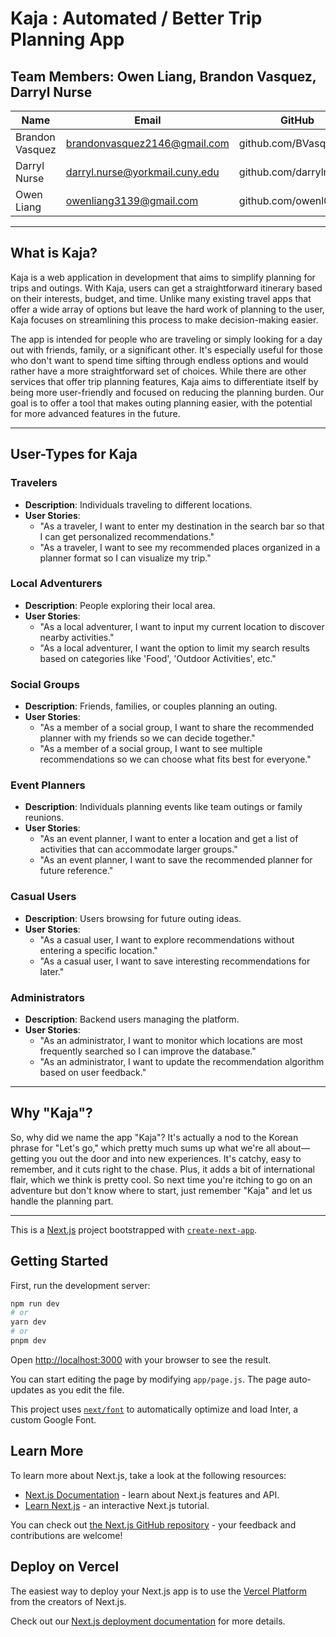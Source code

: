 # Kaja : Automated / Better Trip Planning App
## Team Members: Owen Liang, Brandon Vasquez, Darryl Nurse
| Name        | Email              | GitHub            | College         |
|-------------|--------------------|-------------------|-----------------|
| Brandon Vasquez    | brandonvasquez2146@gmail.com   | github.com/BVasquez07| City College |
| Darryl Nurse  | darryl.nurse@yorkmail.cuny.edu   | github.com/darrylnurse | York College |
| Owen Liang | owenliang3139@gmail.com | github.com/owenl0000 | Brooklyn College  |

---
## What is Kaja?
Kaja is a web application in development that aims to simplify planning for trips and outings. With Kaja, users can get a straightforward itinerary based on their interests, budget, and time. Unlike many existing travel apps that offer a wide array of options but leave the hard work of planning to the user, Kaja focuses on streamlining this process to make decision-making easier.

The app is intended for people who are traveling or simply looking for a day out with friends, family, or a significant other. It's especially useful for those who don't want to spend time sifting through endless options and would rather have a more straightforward set of choices. While there are other services that offer trip planning features, Kaja aims to differentiate itself by being more user-friendly and focused on reducing the planning burden. Our goal is to offer a tool that makes outing planning easier, with the potential for more advanced features in the future.

---


## User-Types for Kaja

### Travelers
- **Description**: Individuals traveling to different locations.
- **User Stories**: 
  - "As a traveler, I want to enter my destination in the search bar so that I can get personalized recommendations."
  - "As a traveler, I want to see my recommended places organized in a planner format so I can visualize my trip."

### Local Adventurers
- **Description**: People exploring their local area.
- **User Stories**: 
  - "As a local adventurer, I want to input my current location to discover nearby activities."
  - "As a local adventurer, I want the option to limit my search results based on categories like 'Food', 'Outdoor Activities', etc."

### Social Groups
- **Description**: Friends, families, or couples planning an outing.
- **User Stories**: 
  - "As a member of a social group, I want to share the recommended planner with my friends so we can decide together."
  - "As a member of a social group, I want to see multiple recommendations so we can choose what fits best for everyone."

### Event Planners
- **Description**: Individuals planning events like team outings or family reunions.
- **User Stories**: 
  - "As an event planner, I want to enter a location and get a list of activities that can accommodate larger groups."
  - "As an event planner, I want to save the recommended planner for future reference."

### Casual Users
- **Description**: Users browsing for future outing ideas.
- **User Stories**: 
  - "As a casual user, I want to explore recommendations without entering a specific location."
  - "As a casual user, I want to save interesting recommendations for later."

### Administrators
- **Description**: Backend users managing the platform.
- **User Stories**: 
  - "As an administrator, I want to monitor which locations are most frequently searched so I can improve the database."
  - "As an administrator, I want to update the recommendation algorithm based on user feedback."

---

## Why "Kaja"?

So, why did we name the app "Kaja"? It's actually a nod to the Korean phrase for "Let's go," which pretty much sums up what we're all about—getting you out the door and into new experiences. It's catchy, easy to remember, and it cuts right to the chase. Plus, it adds a bit of international flair, which we think is pretty cool. So next time you're itching to go on an adventure but don't know where to start, just remember "Kaja" and let us handle the planning part.

---

This is a [Next.js](https://nextjs.org/) project bootstrapped with [`create-next-app`](https://github.com/vercel/next.js/tree/canary/packages/create-next-app).

## Getting Started

First, run the development server:

```bash
npm run dev
# or
yarn dev
# or
pnpm dev
```

Open [http://localhost:3000](http://localhost:3000) with your browser to see the result.

You can start editing the page by modifying `app/page.js`. The page auto-updates as you edit the file.

This project uses [`next/font`](https://nextjs.org/docs/basic-features/font-optimization) to automatically optimize and load Inter, a custom Google Font.

## Learn More

To learn more about Next.js, take a look at the following resources:

- [Next.js Documentation](https://nextjs.org/docs) - learn about Next.js features and API.
- [Learn Next.js](https://nextjs.org/learn) - an interactive Next.js tutorial.

You can check out [the Next.js GitHub repository](https://github.com/vercel/next.js/) - your feedback and contributions are welcome!

## Deploy on Vercel

The easiest way to deploy your Next.js app is to use the [Vercel Platform](https://vercel.com/new?utm_medium=default-template&filter=next.js&utm_source=create-next-app&utm_campaign=create-next-app-readme) from the creators of Next.js.

Check out our [Next.js deployment documentation](https://nextjs.org/docs/deployment) for more details.
